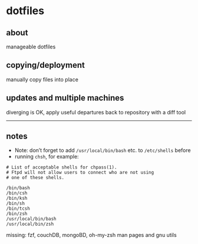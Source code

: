 # dotfiles

## about
manageable dotfiles

## copying/deployment
manually copy files into place

## updates and multiple machines
diverging is OK, apply useful departures back to repository with a diff tool

---

## notes

- Note: don’t forget to add `/usr/local/bin/bash` etc. to `/etc/shells` before
- running `chsh`, for example:

```
# List of acceptable shells for chpass(1).
# Ftpd will not allow users to connect who are not using
# one of these shells.

/bin/bash
/bin/csh
/bin/ksh
/bin/sh
/bin/tcsh
/bin/zsh
/usr/local/bin/bash
/usr/local/bin/zsh
```

missing: fzf, couchDB, mongoBD, oh-my-zsh
man pages and gnu utils
